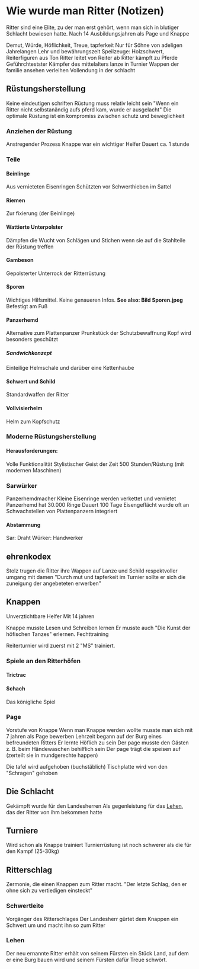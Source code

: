 # Wie wurde man Ritter (Notizen)

Ritter sind eine Elite, zu der man erst gehört, wenn man sich in blutiger Schlacht bewiesen hatte.
Nach 14 Ausbildungsjahren als Page und Knappe

Demut, Würde, Höflichkeit, Treue, tapferkeit
Nur für Söhne von adeligen
Jahrelangen Lehr und bewährungszeit
Speilzeuge: Holzschwert, Reiterfiguren aus Ton
Ritter leitet von Reiter ab
Ritter kämpft zu Pferde
Geführchtestster Kämpfer des mittelalters
lanze in Turnier
Wappen der familie ansehen verleihen
Vollendung in der schlacht

## Rüstungsherstellung
Keine eindeutigen schriften
Rüstung muss relativ leicht sein
"Wenn ein Ritter nicht selbstanändig aufs pferd kam, wurde er ausgelacht"
Die optimale Rüstung ist ein kompromiss zwischen schutz und beweglichkeit


### Anziehen der Rüstung
Anstregender Prozess
Knappe war ein wichtiger Helfer
Dauert ca. 1 stunde

### Teile
#### Beinlinge
Aus vernieteten Eisenringen
Schützten vor Schwerthieben im Sattel

#### Riemen
Zur fixierung (der Beinlinge)

#### Wattierte Unterpolster
Dämpfen die Wucht von Schlägen und Stichen wenn sie auf die Stahlteile der Rüstung treffen

#### Gambeson
Gepolsterter Unterrock der Ritterrüstung

#### Sporen
Wichtiges Hilfsmittel.
Keine genaueren Infos.
**See also: Bild Sporen.jpeg**
Befestigt am Fuß

#### Panzerhemd
Alternative zum Plattenpanzer
Prunkstück der Schutzbewaffnung
Kopf wird besonders geschützt

##### Sandwichkonzept
Einteilige Helmschale und darüber eine Kettenhaube


#### Schwert und Schild
Standardwaffen der Ritter

#### Vollvisierhelm
Helm zum Kopfschutz


### Moderne Rüstungsherstellung
#### Herausforderungen:
Volle Funktionalität
Stylistischer Geist der Zeit
500 Stunden/Rüstung (mit modernen Maschinen)

### Sarwürker

Panzerhemdmacher
Kleine Eisenringe werden verkettet und vernietet
Panzerhemd hat 30.000 Ringe
Dauert 100 Tage
Eisengeflächt wurde oft an Schwachstellen von Plattenpanzern integriert

#### Abstammung
Sar: Draht
Würker: Handwerker

## ehrenkodex
Stolz trugen die Ritter ihre Wappen auf Lanze und Schild
respektvoller umgang mit damen
"Durch mut und tapferkeit im Turnier sollte er sich die zuneigung der angebeteten erwerben"

## Knappen
Unverztichtbare Helfer
Mit 14 jahren

Knappe musste Lesen und Schreiben lernen
Er musste auch "Die Kunst der höfischen Tanzes" erlernen.
Fechttraining

Reiterturnier wird zuerst mit 2 "MS" trainiert.

### Spiele an den Ritterhöfen
#### Trictrac


#### Schach
Das königliche Spiel

### Page
Vorstufe von Knappe
Wenn man Knappe werden wollte musste man sich mit 7 jahren als Page bewerben
Lehrzeit begann auf der Burg eines befreundeten Ritters
Er lernte Höflich zu sein
Der page musste den Gästen z. B. beim Händewaschen behilflich sein
Der page trägt die speisen auf (zerteilt sie in mundgerechte happen)

Die tafel wird aufgehoben (buchstäblich)
Tischplatte wird von den "Schragen" gehoben

## Die Schlacht
Gekämpft wurde für den Landesherren
Als gegenleistung für das [Lehen](#lehen), das der Ritter von ihm bekommen hatte

## Turniere
Wird schon als Knappe trainiert
Turnierrüstung ist noch schwerer als die für den Kampf (25-30kg)

## Ritterschlag
Zermonie, die einen Knappen zum Ritter macht.
"Der letzte Schlag, den er ohne sich zu vertiedigen einsteckt"

### Schwertleite
Vorgänger des Ritterschlages
Der Landesherr gürtet dem Knappen ein Schwert um und macht ihn so zum Ritter

### Lehen
Der neu ernannte Ritter erhält von seinem Fürsten ein Stück Land, auf dem er eine Burg bauen wird und seinem Fürsten dafür Treue schwört.